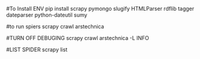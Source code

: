 #To Install ENV
pip install scrapy pymongo slugify HTMLParser rdflib tagger dateparser python-dateutil sumy

#to run spiers
scrapy crawl arstechnica

#TURN OFF DEBUGING
scrapy crawl arstechnica -L INFO

#LIST SPIDER
scrapy list

